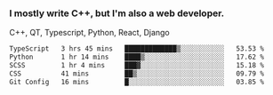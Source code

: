 <h3>I mostly write C++, but I'm also a web developer.</h3>
<p>C++, QT, Typescript, Python, React, Django</p>

<!--START_SECTION:waka-->

```txt
TypeScript   3 hrs 45 mins   █████████████▒░░░░░░░░░░░   53.53 %
Python       1 hr 14 mins    ████▒░░░░░░░░░░░░░░░░░░░░   17.62 %
SCSS         1 hr 4 mins     ███▓░░░░░░░░░░░░░░░░░░░░░   15.18 %
CSS          41 mins         ██▒░░░░░░░░░░░░░░░░░░░░░░   09.79 %
Git Config   16 mins         █░░░░░░░░░░░░░░░░░░░░░░░░   03.85 %
```

<!--END_SECTION:waka-->
